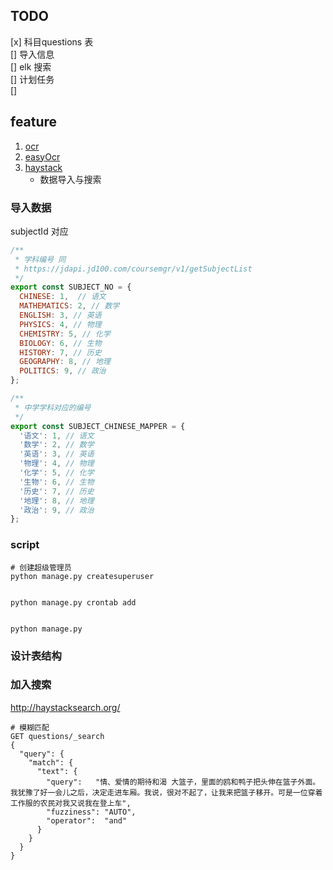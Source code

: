## TODO

[x] 科目questions 表  
[] 导入信息  
[] elk 搜索  
[] 计划任务  
[] 


## feature

1. [ocr](https://github.com/breezedeus/cnocr)
2. [easyOcr](https://github.com/JaidedAI/EasyOCR)
3. [haystack](http://haystacksearch.org/)
    - 数据导入与搜索


### 导入数据
subjectId 对应

```js
/**
 * 学科编号 同
 * https://jdapi.jd100.com/coursemgr/v1/getSubjectList
 */
export const SUBJECT_NO = {
  CHINESE: 1,  // 语文
  MATHEMATICS: 2, // 数学
  ENGLISH: 3, // 英语
  PHYSICS: 4, // 物理
  CHEMISTRY: 5, // 化学
  BIOLOGY: 6, // 生物
  HISTORY: 7, // 历史
  GEOGRAPHY: 8, // 地理
  POLITICS: 9, // 政治
};

/**
 * 中学学科对应的编号
 */
export const SUBJECT_CHINESE_MAPPER = {
  '语文': 1, // 语文
  '数学': 2, // 数学
  '英语': 3, // 英语
  '物理': 4, // 物理
  '化学': 5, // 化学
  '生物': 6, // 生物
  '历史': 7, // 历史
  '地理': 8, // 地理
  '政治': 9, // 政治
};
```


### script

```shell
# 创建超级管理员
python manage.py createsuperuser


python manage.py crontab add


python manage.py 
```

### 设计表结构



### 加入搜索

http://haystacksearch.org/

```shell
# 模糊匹配
GET questions/_search
{
  "query": {
    "match": {
      "text": {
        "query":   "情、爱情的期待和渴 大篮子，里面的鸥和鸭子把头伸在篮子外面。我犹豫了好一会儿之后，决定走进车厢。我说，很对不起了，让我来把篮子移开。可是一位穿着工作服的农民对我又说我在登上车",
        "fuzziness": "AUTO",
        "operator":  "and"
      }
    }
  }
}
```